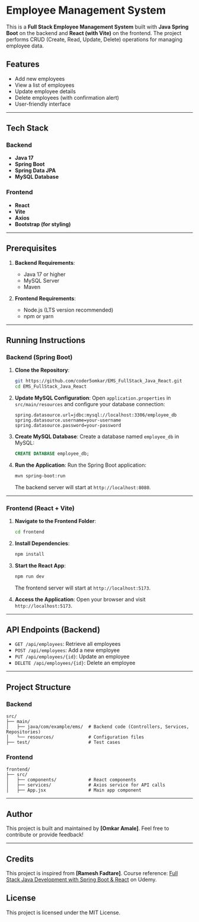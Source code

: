 # Employee Management System

This is a **Full Stack Employee Management System** built with **Java Spring Boot** on the backend and **React (with Vite)** on the frontend. The project performs CRUD (Create, Read, Update, Delete) operations for managing employee data.

## Features
- Add new employees
- View a list of employees
- Update employee details
- Delete employees (with confirmation alert)
- User-friendly interface

---

## Tech Stack

### Backend
- **Java 17**
- **Spring Boot**
- **Spring Data JPA**
- **MySQL Database**

### Frontend
- **React**
- **Vite**
- **Axios**
- **Bootstrap (for styling)**

---

## Prerequisites

1. **Backend Requirements**:
   - Java 17 or higher
   - MySQL Server
   - Maven

2. **Frontend Requirements**:
   - Node.js (LTS version recommended)
   - npm or yarn

---

## Running Instructions

### Backend (Spring Boot)
1. **Clone the Repository**:
   ```bash
   git https://github.com/coder5omkar/EMS_FullStack_Java_React.git
   cd EMS_FullStack_Java_React
   ```

2. **Update MySQL Configuration**:
   Open `application.properties` in `src/main/resources` and configure your database connection:
   ```properties
   spring.datasource.url=jdbc:mysql://localhost:3306/employee_db
   spring.datasource.username=your-username
   spring.datasource.password=your-password
   ```

3. **Create MySQL Database**:
   Create a database named `employee_db` in MySQL:
   ```sql
   CREATE DATABASE employee_db;
   ```

4. **Run the Application**:
   Run the Spring Boot application:
   ```bash
   mvn spring-boot:run
   ```
   The backend server will start at `http://localhost:8080`.

---

### Frontend (React + Vite)
1. **Navigate to the Frontend Folder**:
   ```bash
   cd frontend
   ```

2. **Install Dependencies**:
   ```bash
   npm install
   ```

3. **Start the React App**:
   ```bash
   npm run dev
   ```
   The frontend server will start at `http://localhost:5173`.

4. **Access the Application**:
   Open your browser and visit `http://localhost:5173`.

---

## API Endpoints (Backend)
- `GET /api/employees`: Retrieve all employees
- `POST /api/employees`: Add a new employee
- `PUT /api/employees/{id}`: Update an employee
- `DELETE /api/employees/{id}`: Delete an employee

---

## Project Structure

### Backend
```
src/
├── main/
│   ├── java/com/example/ems/  # Backend code (Controllers, Services, Repositories)
│   └── resources/             # Configuration files
├── test/                      # Test cases
```

### Frontend
```
frontend/
├── src/
│   ├── components/            # React components
│   ├── services/              # Axios service for API calls
│   ├── App.jsx                # Main app component
```

---

## Author
This project is built and maintained by **[Omkar Amale]**. Feel free to contribute or provide feedback!

---

## Credits
This project is inspired from **[Ramesh Fadtare]**. Course reference: [Full Stack Java Development with Spring Boot & React](https://synechron.udemy.com/course/full-stack-java-development-with-spring-boot-react/learn/lecture/38718748#overview) on Udemy.


## License
This project is licensed under the MIT License.



